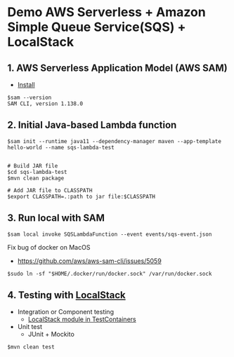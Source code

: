 # Demo AWS Serverless + Amazon Simple Queue Service(SQS) + LocalStack

## 1. AWS Serverless Application Model (AWS SAM)
* [Install](https://docs.aws.amazon.com/serverless-application-model/latest/developerguide/install-sam-cli.html)

```
$sam --version
SAM CLI, version 1.138.0
```

## 2. Initial Java-based Lambda function
```
$sam init --runtime java11 --dependency-manager maven --app-template hello-world --name sqs-lambda-test


# Build JAR file
$cd sqs-lambda-test
$mvn clean package

# Add JAR file to CLASSPATH
$export CLASSPATH=.:path to jar file:$CLASSPATH
```

## 3. Run local with SAM

```
$sam local invoke SQSLambdaFunction --event events/sqs-event.json
```

Fix bug of docker on MacOS
* https://github.com/aws/aws-sam-cli/issues/5059
```
$sudo ln -sf "$HOME/.docker/run/docker.sock" /var/run/docker.sock
```

## 4. Testing with [LocalStack](https://www.localstack.cloud/)
* Integration or Component testing
  * [LocalStack module in TestContainers](https://java.testcontainers.org/modules/localstack/)
* Unit test
  * JUnit + Mockito
    
```
$mvn clean test
```

